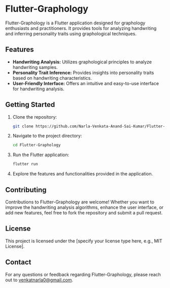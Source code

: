 # Flutter-Graphology

Flutter-Graphology is a Flutter application designed for graphology enthusiasts and practitioners. It provides tools for analyzing handwriting and inferring personality traits using graphological techniques.

## Features

- **Handwriting Analysis:** Utilizes graphological principles to analyze handwriting samples.
- **Personality Trait Inference:** Provides insights into personality traits based on handwriting characteristics.
- **User-Friendly Interface:** Offers an intuitive and easy-to-use interface for handwriting analysis.

## Getting Started

1. Clone the repository:
   ```bash
   git clone https://github.com/Narla-Venkata-Anand-Sai-Kumar/Flutter-Graphology.git
   ```

2. Navigate to the project directory:
   ```bash
   cd Flutter-Graphology
   ```

3. Run the Flutter application:
   ```bash
   flutter run
   ```

4. Explore the features and functionalities provided in the application.

## Contributing

Contributions to Flutter-Graphology are welcome! Whether you want to improve the handwriting analysis algorithms, enhance the user interface, or add new features, feel free to fork the repository and submit a pull request.

## License

This project is licensed under the [specify your license type here, e.g., MIT License].

## Contact

For any questions or feedback regarding Flutter-Graphology, please reach out to venkatnarla0@gmail.com.
